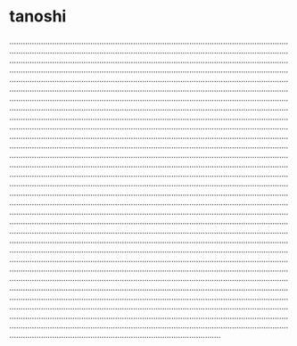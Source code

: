 # tanoshi

..................................................................................................................................................................................................................................................................................................................................................................................................................................................................................................................................................................................................................................................................................................................................................................................................................................................................................................................................................................................................................................................................................................................................................................................................................................................................................................................................................................................................................................................................................................................................................................................................................................................................................................................................................................................................................................................................................................................................................................................................................................................................................................................................................................................................................................................................................................................................................................................................................................................................................................................................................................................................................................................................................................................................................................................................................................................................................................................................................................................................................................................................................................................................................................................................................................................................................................................................................................................................................................................................................................................................................................................................................................................................................................................................................................................................................................................................................................................................................................................................................................................................................................